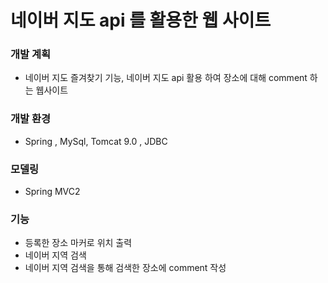 # 네이버 지도 api 를 활용한 웹 사이트
### 

### 개발 계획
* 네이버 지도 즐겨찾기 기능, 네이버 지도 api 활용 하여 장소에 대해 comment 하는 웹사이트 

### 개발 환경 
* Spring , MySql, Tomcat 9.0 , JDBC 

### 모델링
* Spring MVC2

### 기능
* 등록한 장소 마커로 위치 출력
* 네이버 지역 검색
* 네이버 지역 검색을 통해 검색한 장소에 comment 작성
